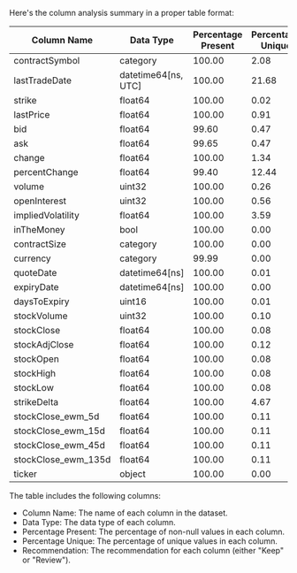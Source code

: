 Here's the column analysis summary in a proper table format:

| Column Name        | Data Type          | Percentage Present | Percentage Unique | Recommendation |
|--------------------|--------------------|--------------------|-------------------|----------------|
| contractSymbol     | category           | 100.00             | 2.08              | Keep           |
| lastTradeDate      | datetime64[ns, UTC]| 100.00             | 21.68             | Keep           |
| strike             | float64            | 100.00             | 0.02              | Keep           |
| lastPrice          | float64            | 100.00             | 0.91              | Keep           |
| bid                | float64            | 99.60              | 0.47              | Keep           |
| ask                | float64            | 99.65              | 0.47              | Keep           |
| change             | float64            | 100.00             | 1.34              | Keep           |
| percentChange      | float64            | 99.40              | 12.44             | Review         |
| volume             | uint32             | 100.00             | 0.26              | Keep           |
| openInterest       | uint32             | 100.00             | 0.56              | Keep           |
| impliedVolatility  | float64            | 100.00             | 3.59              | Keep           |
| inTheMoney         | bool               | 100.00             | 0.00              | Keep           |
| contractSize       | category           | 100.00             | 0.00              | Keep           |
| currency           | category           | 99.99              | 0.00              | Keep           |
| quoteDate          | datetime64[ns]     | 100.00             | 0.01              | Keep           |
| expiryDate         | datetime64[ns]     | 100.00             | 0.00              | Keep           |
| daysToExpiry       | uint16             | 100.00             | 0.01              | Keep           |
| stockVolume        | uint32             | 100.00             | 0.10              | Keep           |
| stockClose         | float64            | 100.00             | 0.08              | Keep           |
| stockAdjClose      | float64            | 100.00             | 0.12              | Keep           |
| stockOpen          | float64            | 100.00             | 0.08              | Keep           |
| stockHigh          | float64            | 100.00             | 0.08              | Keep           |
| stockLow           | float64            | 100.00             | 0.08              | Keep           |
| strikeDelta        | float64            | 100.00             | 4.67              | Keep           |
| stockClose_ewm_5d  | float64            | 100.00             | 0.11              | Keep           |
| stockClose_ewm_15d | float64            | 100.00             | 0.11              | Keep           |
| stockClose_ewm_45d | float64            | 100.00             | 0.11              | Keep           |
| stockClose_ewm_135d| float64            | 100.00             | 0.11              | Keep           |
| ticker             | object             | 100.00             | 0.00              | Keep           |

The table includes the following columns:
- Column Name: The name of each column in the dataset.
- Data Type: The data type of each column.
- Percentage Present: The percentage of non-null values in each column.
- Percentage Unique: The percentage of unique values in each column.
- Recommendation: The recommendation for each column (either "Keep" or "Review").